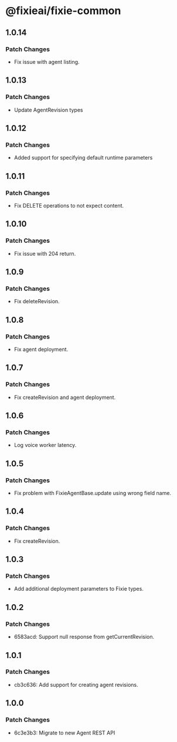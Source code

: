 # @fixieai/fixie-common

## 1.0.14

### Patch Changes

- Fix issue with agent listing.

## 1.0.13

### Patch Changes

- Update AgentRevision types

## 1.0.12

### Patch Changes

- Added support for specifying default runtime parameters

## 1.0.11

### Patch Changes

- Fix DELETE operations to not expect content.

## 1.0.10

### Patch Changes

- Fix issue with 204 return.

## 1.0.9

### Patch Changes

- Fix deleteRevision.

## 1.0.8

### Patch Changes

- Fix agent deployment.

## 1.0.7

### Patch Changes

- Fix createRevision and agent deployment.

## 1.0.6

### Patch Changes

- Log voice worker latency.

## 1.0.5

### Patch Changes

- Fix problem with FixieAgentBase.update using wrong field name.

## 1.0.4

### Patch Changes

- Fix createRevision.

## 1.0.3

### Patch Changes

- Add additional deployment parameters to Fixie types.

## 1.0.2

### Patch Changes

- 6583acd: Support null response from getCurrentRevision.

## 1.0.1

### Patch Changes

- cb3c636: Add support for creating agent revisions.

## 1.0.0

### Patch Changes

- 6c3e3b3: Migrate to new Agent REST API
